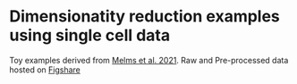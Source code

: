 # Dimensionatity reduction examples using single cell data
Toy examples derived from [Melms et al. 2021](https://www.nature.com/articles/s41586-021-03569-1). Raw and Pre-processed data hosted on [Figshare](https://figshare.com/projects/Dimensionality_Reduction_Tutorial/151215)
